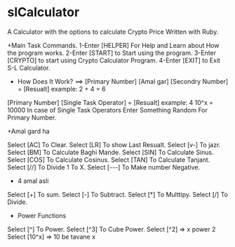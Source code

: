 # slCalculator
A  Calculator with the options to calculate Crypto Price  Written with Ruby.

+Main Task Commands.
1-Enter [HELPER] For Help and Learn about How the program works.
2-Enter [START] to Start using the program.
3-Enter [CRYPTO] to start using Crypto Calculator Program.
4-Enter [EXIT] to Exit S-L Calculator.

+ How Does It Work?
==> [Primary Number] [Amal gar] [Secondry Number] = [Resualt]
example: 2 + 4 = 6

[Primary Number] [Single Task Operator] = [Resualt]
example: 4 10^x = 10000
In case of Single Task Operators Enter Something Random For Primary Number.

+Amal gard ha

Select [AC] To Clear.
Select [LR] To show Last Resualt.
Select [v-] To jazr.
Select [BM] To Calculate Baghi Mande.
Select [SIN] To Calculate Sinus.
Select [COS] To Calculate Cosinus.
Select [TAN] To Calculate Tanjant.
Select [//] To Divide 1 To X.
Select [---] To Make  number Negative.

+ 4 amal asli

Select [+] To sum.
Select [-] To Subtract.
Select [*] To Multtipy.
Select [/] To Divide.

+ Power Functions

Select [^] To Power.
Select [^3] To Cube Power.
Select [^2] => x power 2
Select [10^x] => 10 be tavane x
